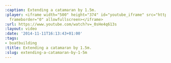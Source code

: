 ```yaml
---
:caption: Extending a catamaran by 1.5m.
:player: <iframe width="500" height="374" id="youtube_iframe" src="https://www.youtube.com/embed/_0sHe4q613s?feature=oembed&amp;enablejsapi=1&amp;origin=https://safe.txmblr.com&amp;wmode=opaque"
  frameborder="0" allowfullscreen></iframe>
:url: https://www.youtube.com/watch?v=_0sHe4q613s
:layout: video
:date: '2014-11-11T16:13:43+01:00'
:tags:
- boatbuilding
:title: Extending a catamaran by 1.5m.
:slug: extending-a-catamaran-by-1-5m
---
```


